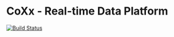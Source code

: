 # CoXx - Real-time Data Platform

 [![Build Status](https://github.com/AndreiMoraru123/coxx/actions/workflows/main.yml/badge.svg)](https://github.com/AndreiMoraru123/coxx/actions/workflows/main.yml)
